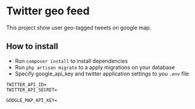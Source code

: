 Twitter geo feed
================

This project show user geo-tagged tweets on google map.

How to install
---

- Run `composer install` to install dependencies  
- Run `php artisan migrate` to a apply migrations on your database
- Specify google_api_key and twitter application settings to you `.env` file 

```
TWITTER_API_ID=
TWITTER_API_SECRET=

GOOGLE_MAP_API_KEY=
```
